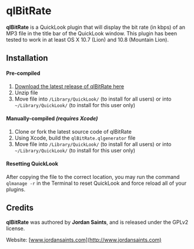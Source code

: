 # qlBitRate

__qlBitRate__ is a QuickLook plugin that will display the bit rate (in kbps) of an MP3 file in the title bar of the QuickLook window.  This plugin has been tested to work in at least OS X 10.7 (Lion) and 10.8 (Mountain Lion).


## Installation

#### Pre-compiled

1. [Download the latest release of qlBitRate here](https://github.com/jordansaints/qlBitRate/releases/)
2. Unzip file
3. Move file into `/Library/QuickLook/` (to install for all users) or into `~/Library/QuickLook/` (to install for this user only)

#### Manually-compiled _(requires Xcode)_

1. Clone or fork the latest source code of qlBitRate
2. Using Xcode, build the `qlBitRate.qlgenerator` file
3. Move file into `/Library/QuickLook/` (to install for all users) or into `~/Library/QuickLook/` (to install for this user only)

#### Resetting QuickLook

After copying the file to the correct location, you may run the command `qlmanage -r` in the Terminal to reset QuickLook and force reload all of your plugins.


## Credits

__qlBitRate__ was authored by __Jordan Saints__, and is released under the GPLv2 license.

Website: [www.jordansaints.com](http://www.jordansaints.com)
